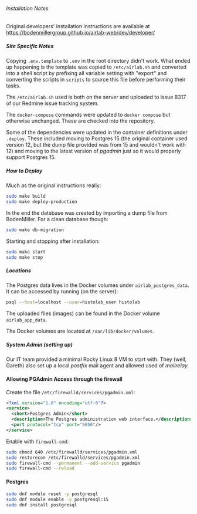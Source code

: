###### Installation Notes ######

Original developers' installation instructions are available at
https://bodenmillergroup.github.io/airlab-web/dev/developer/

##### Site Specific Notes #####

Copying `.env.template` to `.env` in the root directory didn't work.
What ended up happening is the template was copied to `/etc/airlab.sh`
and converted into a shell script by prefixing all variable setting
with "export" and converting the scripts in `scripts` to source this
file before performing their tasks.

The `/etc/airlab.sh` used is both on the server and uploaded to
issue 8317 of our Redmine issue tracking system.

The `docker-compose` commands were updated to `docker compose` but
otherwise unchanged. These are checked into the repository.

Some of the dependencies were updated in the container definitions
under `.deploy`. These included moving to Postgres 15 (the original
container used version 12, but the dump file provided was from 15 and
wouldn't work with 12) and moving to the latest version of _pgadmin_
just so it would properly support Postgres 15.

##### How to Deploy #####

Much as the original instructions really:

```BASH
sudo make build
sudo make deploy-production
```

In the end the database was created by importing a dump file from
BodenMiller. For a clean database though:

```BASH
sudo make db-migration
```

Starting and stopping after installation:

```BASH
sudo make start
sudo make stop
```

##### Locations #####

The Postgres data lives in the Docker volumes under `airlab_postgres_data`.
It can be accessed by running (on the server):

```BASH
psql --host=localhost --user=histolab_user histolab
```

The uploaded files (images) can be found in the Docker volume
`airlab_app_data`.

The Docker volumes are located at `/var/lib/docker/volumes`.

##### System Admin (setting up) #####

Our IT team provided a minimal Rocky Linux 8 VM to start with.
They (well, Gareth) also set up a local _postfix_ mail agent
and allowed used of _mailrelay_.

#### Allowing PGAdmin Access through the firewall ####

Create the file `/etc/firewalld/services/pgadmin.xml`:

```XML
<?xml version="1.0" encoding="utf-8"?>
<service>
  <short>Postgres Admin</short>
  <description>The Postgres administration web interface.</description>
  <port protocol="tcp" port="5050"/>
</service>
```

Enable with `firewall-cmd`:

```BASH
sudo chmod 640 /etc/firewalld/services/pgadmin.xml
sudo restorecon /etc/firewalld/services/pgadmin.xml
sudo firewall-cmd --permanent --add-service pgadmin
sudo firewall-cmd --reload
```

#### Postgres ####

```BASH
sudo dnf module reset -y postgresql
sudo dnf module enable -y postgresql:15
sudo dnf install postgresql
```


